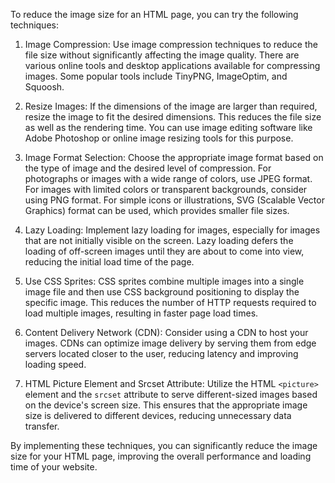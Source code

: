 To reduce the image size for an HTML page, you can try the following techniques:

1. Image Compression: Use image compression techniques to reduce the file size without significantly affecting the image quality. There are various online tools and desktop applications available for compressing images. Some popular tools include TinyPNG, ImageOptim, and Squoosh.

2. Resize Images: If the dimensions of the image are larger than required, resize the image to fit the desired dimensions. This reduces the file size as well as the rendering time. You can use image editing software like Adobe Photoshop or online image resizing tools for this purpose.

3. Image Format Selection: Choose the appropriate image format based on the type of image and the desired level of compression. For photographs or images with a wide range of colors, use JPEG format. For images with limited colors or transparent backgrounds, consider using PNG format. For simple icons or illustrations, SVG (Scalable Vector Graphics) format can be used, which provides smaller file sizes.

4. Lazy Loading: Implement lazy loading for images, especially for images that are not initially visible on the screen. Lazy loading defers the loading of off-screen images until they are about to come into view, reducing the initial load time of the page.

5. Use CSS Sprites: CSS sprites combine multiple images into a single image file and then use CSS background positioning to display the specific image. This reduces the number of HTTP requests required to load multiple images, resulting in faster page load times.

6. Content Delivery Network (CDN): Consider using a CDN to host your images. CDNs can optimize image delivery by serving them from edge servers located closer to the user, reducing latency and improving loading speed.

7. HTML Picture Element and Srcset Attribute: Utilize the HTML `<picture>` element and the `srcset` attribute to serve different-sized images based on the device's screen size. This ensures that the appropriate image size is delivered to different devices, reducing unnecessary data transfer.

By implementing these techniques, you can significantly reduce the image size for your HTML page, improving the overall performance and loading time of your website.